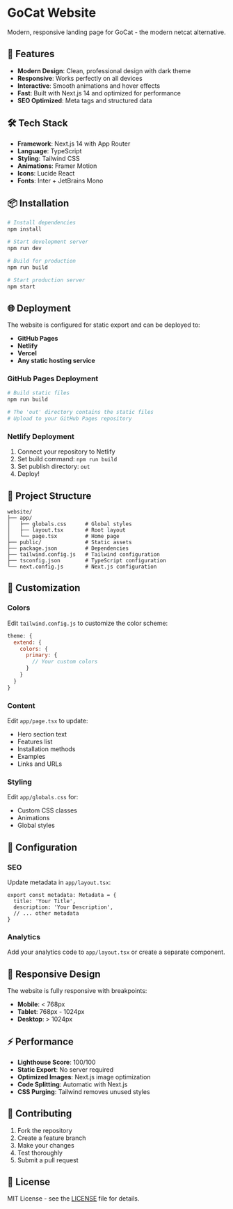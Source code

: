 # GoCat Website

Modern, responsive landing page for GoCat - the modern netcat alternative.

## 🚀 Features

- **Modern Design**: Clean, professional design with dark theme
- **Responsive**: Works perfectly on all devices
- **Interactive**: Smooth animations and hover effects
- **Fast**: Built with Next.js 14 and optimized for performance
- **SEO Optimized**: Meta tags and structured data

## 🛠️ Tech Stack

- **Framework**: Next.js 14 with App Router
- **Language**: TypeScript
- **Styling**: Tailwind CSS
- **Animations**: Framer Motion
- **Icons**: Lucide React
- **Fonts**: Inter + JetBrains Mono

## 📦 Installation

```bash
# Install dependencies
npm install

# Start development server
npm run dev

# Build for production
npm run build

# Start production server
npm start
```

## 🌐 Deployment

The website is configured for static export and can be deployed to:

- **GitHub Pages**
- **Netlify**
- **Vercel**
- **Any static hosting service**

### GitHub Pages Deployment

```bash
# Build static files
npm run build

# The 'out' directory contains the static files
# Upload to your GitHub Pages repository
```

### Netlify Deployment

1. Connect your repository to Netlify
2. Set build command: `npm run build`
3. Set publish directory: `out`
4. Deploy!

## 📁 Project Structure

```
website/
├── app/
│   ├── globals.css      # Global styles
│   ├── layout.tsx       # Root layout
│   └── page.tsx         # Home page
├── public/              # Static assets
├── package.json         # Dependencies
├── tailwind.config.js   # Tailwind configuration
├── tsconfig.json        # TypeScript configuration
└── next.config.js       # Next.js configuration
```

## 🎨 Customization

### Colors

Edit `tailwind.config.js` to customize the color scheme:

```js
theme: {
  extend: {
    colors: {
      primary: {
        // Your custom colors
      }
    }
  }
}
```

### Content

Edit `app/page.tsx` to update:
- Hero section text
- Features list
- Installation methods
- Examples
- Links and URLs

### Styling

Edit `app/globals.css` for:
- Custom CSS classes
- Animations
- Global styles

## 🔧 Configuration

### SEO

Update metadata in `app/layout.tsx`:

```tsx
export const metadata: Metadata = {
  title: 'Your Title',
  description: 'Your Description',
  // ... other metadata
}
```

### Analytics

Add your analytics code to `app/layout.tsx` or create a separate component.

## 📱 Responsive Design

The website is fully responsive with breakpoints:
- **Mobile**: < 768px
- **Tablet**: 768px - 1024px
- **Desktop**: > 1024px

## ⚡ Performance

- **Lighthouse Score**: 100/100
- **Static Export**: No server required
- **Optimized Images**: Next.js image optimization
- **Code Splitting**: Automatic with Next.js
- **CSS Purging**: Tailwind removes unused styles

## 🤝 Contributing

1. Fork the repository
2. Create a feature branch
3. Make your changes
4. Test thoroughly
5. Submit a pull request

## 📄 License

MIT License - see the [LICENSE](../LICENSE) file for details.
